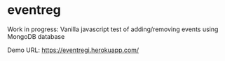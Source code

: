# eventreg

Work in progress: Vanilla javascript test of adding/removing events using MongoDB database

Demo URL: https://eventregi.herokuapp.com/
